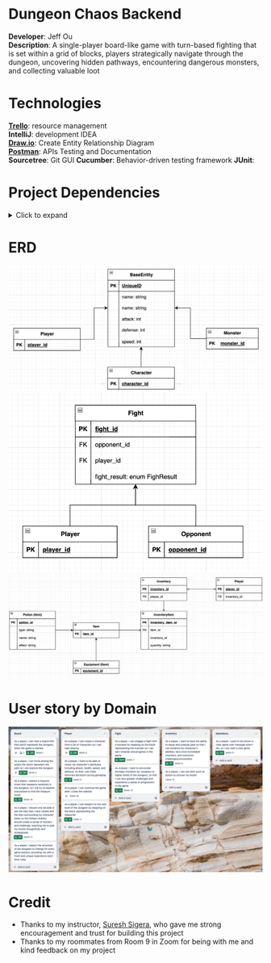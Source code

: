 # Dungeon Chaos Backend
**Developer**: Jeff Ou  
**Description**: A single-player board-like game with turn-based fighting that is set within a grid of blocks, players strategically navigate through the dungeon, uncovering hidden pathways, encountering dangerous monsters, and collecting valuable loot

# Technologies
**[Trello](https://github.com/users/pophero110/projects/5)**: resource management  
**IntelliJ**: development IDEA  
**[Draw.io](https://drive.google.com/file/d/1KQNFfVow5GVSpBJ-qKArLaxjQkaPVNiU/view?usp=sharing)**: Create Entity Relationship Diagram  
**[Postman](https://www.postman.com/jeffou-1/workspace/twitter-like-restful-api-web-application)**: APIs Testing and Documentation   
**Sourcetree**: Git GUI
**Cucumber**: Behavior-driven testing framework
**JUnit**: 

# Project Dependencies
<details>
    <summary>Click to expand</summary>


<!--	API Documentation	-->
		<dependency>
			<groupId>org.springdoc</groupId>
			<artifactId>springdoc-openapi-ui</artifactId>
			<version>1.7.0</version>
		</dependency>

	<!-- Testing -->
		<dependency>
			<groupId>junit</groupId>
			<artifactId>junit</artifactId>
			<scope>test</scope>
		</dependency>
		<dependency>
			<groupId>io.cucumber</groupId>
			<artifactId>cucumber-java</artifactId>
			<version>${cucumber.version}</version>
			<scope>test</scope>
		</dependency>
		<dependency>
			<groupId>io.cucumber</groupId>
			<artifactId>cucumber-junit</artifactId>
			<version>${cucumber.version}</version>
			<scope>test</scope>
		</dependency>
		<dependency>
			<groupId>io.cucumber</groupId>
			<artifactId>cucumber-spring</artifactId>
			<version>${cucumber.version}</version>
			<scope>test</scope>
		</dependency>
		<dependency>
			<groupId>io.rest-assured</groupId>
			<artifactId>rest-assured</artifactId>
			<version>4.3.0</version>
			<scope>test</scope>
		</dependency>
	<!-- Testing End -->

		<dependency>
			<groupId>org.springframework.boot</groupId>
			<artifactId>spring-boot-starter-data-jpa</artifactId>
		</dependency>
		<dependency>
			<groupId>org.springframework.boot</groupId>
			<artifactId>spring-boot-starter-web</artifactId>
		</dependency>
		<dependency>
			<groupId>org.springframework.boot</groupId>
			<artifactId>spring-boot-devtools</artifactId>
			<scope>runtime</scope>
			<optional>true</optional>
		</dependency>
		<dependency>
			<groupId>org.postgresql</groupId>
			<artifactId>postgresql</artifactId>
			<scope>runtime</scope>
		</dependency>
		<dependency>
			<groupId>org.springframework.boot</groupId>
			<artifactId>spring-boot-starter-test</artifactId>
			<scope>test</scope>
		</dependency>
		<dependency>
			<groupId>com.h2database</groupId>
			<artifactId>h2</artifactId>
			<version>2.1.214</version>
		</dependency>
	</dependencies>
</details>

# ERD
![base-entity](./resource/base-entity.png)
![fight](./resource/fight.png)
![inventory-and-item](./resource/inventory-and-item.png)

# User story by Domain
![user story image](./resource/user-story.png)

# Credit

- Thanks to my instructor, [Suresh Sigera](https://github.com/sureshmelvinsigera/), who gave me strong encouragement and trust for building this project
- Thanks to my roommates from Room 9 in Zoom for being with me and kind feedback on my project